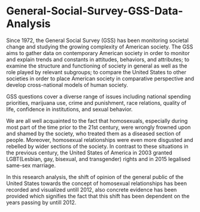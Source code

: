 # General-Social-Survey-GSS-Data-Analysis

Since 1972, the General Social Survey (GSS) has been monitoring societal change and studying the growing complexity of American society. The GSS aims to gather data on contemporary American society in order to monitor and explain trends and constants in attitudes, behaviors, and attributes; to examine the structure and functioning of society in general as well as the role played by relevant subgroups; to compare the United States to other societies in order to place American society in comparative perspective and develop cross-national models of human society.

GSS questions cover a diverse range of issues including national spending priorities, marijuana use, crime and punishment, race relations, quality of life, confidence in institutions, and sexual behavior.

We are all well acquainted to the fact that homosexuals, especially during most part of the time prior to the 21st century, were wrongly frowned upon and shamed by the society, who treated them as a diseased section of people. Moreover, homosexual relationships were even more disgusted and rebelled by wider sections of the society. In contrast to these situations in the previous century, the United States of America in 2003 granted LGBT(Lesbian, gay, bisexual, and transgender) rights and in 2015 legalised same-sex marriage.

In this research analysis, the shift of opinion of the general public of the United States towards the concept of homosexual relationships has been recorded and visualized untill 2012, also concrete evidence has been provided which signifies the fact that this shift has been dependent on the years passing by untill 2012.

